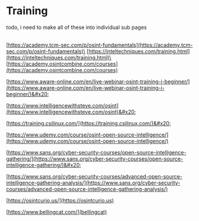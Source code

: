 # Training

todo, i need to make all of these into individual sub pages

\
[https://academy.tcm-sec.com/p/osint-fundamentals](https://academy.tcm-sec.com/p/osint-fundamentals)\
[https://inteltechniques.com/training.html](https://inteltechniques.com/training.html)\
[https://academy.osintcombine.com/courses](https://academy.osintcombine.com/courses)

[https://www.aware-online.com/en/live-webinar-osint-training-i-beginner/](https://www.aware-online.com/en/live-webinar-osint-training-i-beginner/)&#x20;

[https://www.intelligencewithsteve.com/osint](https://www.intelligencewithsteve.com/osint)&#x20;

[https://training.csilinux.com/](https://training.csilinux.com/)&#x20;

[https://www.udemy.com/course/osint-open-source-intelligence/](https://www.udemy.com/course/osint-open-source-intelligence/)

&#x20;[https://www.sans.org/cyber-security-courses/open-source-intelligence-gathering/](https://www.sans.org/cyber-security-courses/open-source-intelligence-gathering/)&#x20;

[https://www.sans.org/cyber-security-courses/advanced-open-source-intelligence-gathering-analysis/](https://www.sans.org/cyber-security-courses/advanced-open-source-intelligence-gathering-analysis/)

[https://osintcurio.us/](https://osintcurio.us)

[https://www.bellingcat.com/](bellingcat)
